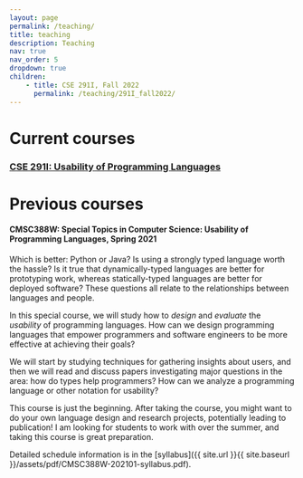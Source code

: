 ```yaml
---
layout: page
permalink: /teaching/
title: teaching
description: Teaching
nav: true
nav_order: 5
dropdown: true
children:
    - title: CSE 291I, Fall 2022
      permalink: /teaching/291I_fall2022/
---
```


# Current courses
### [CSE 291I: Usability of Programming Languages](teaching/291I_fall2022)


# Previous courses
#### CMSC388W: Special Topics in Computer Science: Usability of Programming Languages, Spring 2021


Which is better: Python or Java? Is using a strongly typed language worth the hassle? Is it true that dynamically-typed languages are better for prototyping work, whereas statically-typed languages are better for deployed software? These questions all relate to the relationships between languages and people.

In this special course, we will study how to *design* and *evaluate* the *usability* of programming languages. How can we design programming languages that empower programmers and software engineers to be more effective at achieving their goals?

 We will start by studying techniques for gathering insights about users, and then we will read and discuss papers investigating major questions in the area: how do types help programmers? How can we analyze a programming language or other notation for usability?
 
This course is just the beginning. After taking the course, you might want to do your own language design and research projects, potentially leading to publication! I am looking for students to work with over the summer, and taking this course is great preparation.

Detailed schedule information is in the [syllabus]({{ site.url }}{{ site.baseurl }}/assets/pdf/CMSC388W-202101-syllabus.pdf).